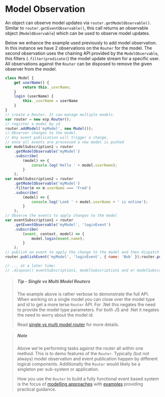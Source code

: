 # Model Observation

An object can observe model updates via `router.getModelObservable()`.
Similar to `router.getEventObservable()`, this call returns an observable object (`ModelObservable`) which can be used to observe model updates.

Below we enhance the example used previously to add model observation.
In this instance we have 2 observations on the `Router` for the model.
The second observation uses the chaining API provided by the `ModelObservable`, this filters (`.filter(predicate)`) the model update stream for a specific user.
All observations against the `Router` can be disposed to remove the given observer from the model.

``` js
class Model {
    get userName() {
        return this._userName;
    }
    login (userName) {
        this._userName = userName
    }
}
// create a Router. It can manage multiple models.
var router = new esp.Router();
// register a model by id
router.addModel('myModel', new Model());
// Observer changes to the model.
// Any event publication will trigger a change,
// once all events are processed a new model is pushed
var modelSubscription1 = router
    .getModelObservable('myModel')
    .subscribe(
        (model) => {
            console.log('Hello ' + model.userName);
        }
    );
var modelSubscription2 = router
    .getModelObservable('myModel')
    .filter(m => m.userName === 'Fred')
    .subscribe(
        (model) => {
            console.log('Look ' + model.userName + ' is online');
        }
    );
// Observe the events to apply changes to the model
var eventSubscription1 = router
    .getEventObservable('myModel', 'loginEvent')
    .subscribe(
        (event, context, model) => {
            model.login(event.name);
        }
    );
// publish an event to apply the change to the model and then dispatch the new model
router.publishEvent('myModel', 'loginEvent', { name: 'Bob' });router.publishEvent('myModel', 'loginEvent', { name: 'Fred' });

// ... at a later time:
// .dispose() eventSubscription1, modelSubscription1 and or modelSubscription2 to remove the observations on the router
```

> ##### Tip - Single vs Multi Model Routers
>The example above is rather verbose to demonstrate the full API.
>When working on a single model you can close over the model type and id to get a more terse `Router` API.
>For .Net this negates the need to provide the model type parameters.
>For both JS and .Net it negates the need to worry about the model id.
>
>Read [single vs multi model router](./creating-a-router.md#single-vs-multi-model-router) for more details.

> ##### Note
> Above we're performing tasks against the router all within one method.
> This is to demo features of the `Router`.
> Typically (but not always) model observation and event publication happen by different logical components.
> Additionally the `Router` would likely be a singleton per sub-system or application.
> 
> How you use the `Router` to build a fully functional event based system is the focus of [modelling approaches](../modelling-approaches/index.md) with [examples](../examples/index.md) providing practical guidance.
